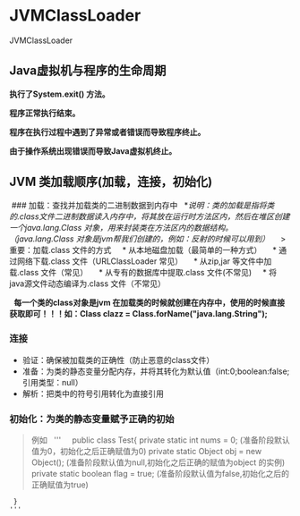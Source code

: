 # JVMClassLoader
JVMClassLoader

## Java虚拟机与程序的生命周期
   **执行了System.exit() 方法。**

   **程序正常执行结束。**

   **程序在执行过程中遇到了异常或者错误而导致程序终止。**

   **由于操作系统出现错误而导致Java虚拟机终止。**

## JVM 类加载顺序(加载，连接，初始化)
 ### 加载：查找并加载类的二进制数据到内存中
   **说明：类的加载是指将类的.class文件二进制数据读入内存中，将其放在运行时方法区内，然后在堆区创建一个java.lang.Class 对象，用来封装类在方法区内的数据结构。（java.lang.Class 对象是jvm帮我们创建的，例如：反射的时候可以用到）*
     > 重要：加载.class 文件的方式
     * 从本地磁盘加载（最简单的一种方式）
     * 通过网络下载.class 文件（URLClassLoader 常见）
     * 从zip,jar 等文件中加载.class 文件（常见）
     * 从专有的数据库中提取.class 文件(不常见)
     * 将java源文件动态编译为.class 文件（不常见）
     
   **每一个类的class对象是jvm 在加载类的时候就创建在内存中，使用的时候直接获取即可！！！如：Class clazz = Class.forName("java.lang.String");**
### 连接
* 验证：确保被加载类的正确性（防止恶意的class文件）
* 准备：为类的静态变量分配内存，并将其转化为默认值（int:0;boolean:false;引用类型：null）
* 解析：把类中的符号引用转化为直接引用
     
### 初始化：为类的静态变量赋予正确的初始
   > 例如
   '''
     public class Test{
          private static int nums = 0;  (准备阶段默认值为0，初始化之后正确赋值为0)
          private static Object obj = new Object(); (准备阶段默认值为null,初始化之后正确的赋值为object 的实例)
          private static boolean flag = true; (准备阶段默认值为false,初始化之后的正确赋值为true)
 
     }
    '''
